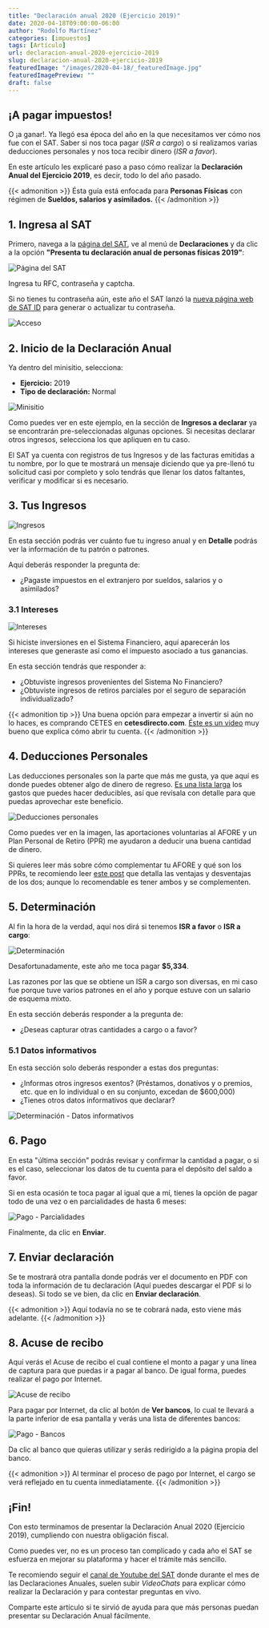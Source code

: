 ```yaml
---
title: "Declaración anual 2020 (Ejercicio 2019)"
date: 2020-04-18T09:00:00-06:00
author: "Rodolfo Martínez"
categories: [impuestos]
tags: [Artículo]
url: declaracion-anual-2020-ejercicio-2019
slug: declaracion-anual-2020-ejercicio-2019
featuredImage: "/images/2020-04-18/_featuredImage.jpg"
featuredImagePreview: ""
draft: false
---
```


## ¡A pagar impuestos!

O ¡a ganar!. Ya llegó esa época del año en la que necesitamos ver cómo nos fue con el SAT. Saber si nos toca pagar (_ISR a cargo_) o si realizamos varias deducciones personales y nos toca recibir dinero (_ISR a favor_).

En este artículo les explicaré paso a paso cómo realizar la **Declaración Anual del Ejercicio 2019**, es decir, todo lo del año pasado.

{{< admonition >}}
Ésta guía está enfocada para **Personas Físicas** con régimen de **Sueldos, salarios y asimilados.**
{{< /admonition >}}

## 1. Ingresa al SAT

Primero, navega a la [página del SAT](https://www.sat.gob.mx/home), ve al menú de **Declaraciones** y da clic a la opción **"Presenta tu declaración anual de personas físicas 2019"**:

![Página del SAT](/images/2020-04-18/0.0-SitioWebSAT.png "Página del SAT")

Ingresa tu RFC, contraseña y captcha.

Si no tienes tu contraseña aún, este año el SAT lanzó la [nueva página web de SAT ID](https://satid.sat.gob.mx/) para generar o actualizar tu contraseña.

![Acceso](/images/2020-04-18/0.1-Acceso.png "Acceso")

## 2. Inicio de la Declaración Anual

Ya dentro del minisitio, selecciona:
- **Ejercicio:** 2019
- **Tipo de declaración:** Normal

![Minisitio](/images/2020-04-18/1.0-Minisitio.png "Minisitio")

Como puedes ver en este ejemplo, en la sección de **Ingresos a declarar** ya se encontrarán pre-seleccionadas algunas opciones. Si necesitas declarar otros ingresos, selecciona los que apliquen en tu caso.

El SAT ya cuenta con registros de tus Ingresos y de las facturas emitidas a tu nombre, por lo que te mostrará un mensaje diciendo que ya pre-llenó tu solicitud casi por completo y solo tendrás que llenar los datos faltantes, verificar y modificar si es necesario.

## 3. Tus Ingresos

![Ingresos](/images/2020-04-18/3.0-Ingresos.png "Ingresos")

En esta sección podrás ver cuánto fue tu ingreso anual y en **Detalle** podrás ver la información de tu patrón o patrones.

Aquí deberás responder la pregunta de:
- ¿Pagaste impuestos en el extranjero por sueldos, salarios y o asimilados?

### 3.1 Intereses

![Intereses](/images/2020-04-18/3.1-Ingresos-Intereses.png "Intereses")

Si hiciste inversiones en el Sistema Financiero, aquí aparecerán los intereses que generaste así como el impuesto asociado a tus ganancias.

En esta sección tendrás que responder a:
- ¿Obtuviste ingresos provenientes del Sistema No Financiero?
- ¿Obtuviste ingresos de retiros parciales por el seguro de separación individualizado?

{{< admonition tip >}}
Una buena opción para empezar a invertir si aún no lo haces, es comprando CETES en **cetesdirecto.com**. [Éste es un video](https://www.youtube.com/watch?v=uAx-cOtRT1Q) muy bueno que explica cómo abrir tu cuenta.
{{< /admonition >}}

## 4. Deducciones Personales

Las deducciones personales son la parte que más me gusta, ya que aquí es donde puedes obtener algo de dinero de regreso. [Es una lista larga](https://www.sat.gob.mx/consulta/23972/conoce-las-deducciones-personales) los gastos que puedes hacer deducibles, así que revísala con detalle para que puedas aprovechar este beneficio.

![Deducciones personales](/images/2020-04-18/4.3-DeduccionesPersonales-Retiro.png "Deducciones personales")

Como puedes ver en la imagen, las aportaciones voluntarias al AFORE y un Plan Personal de Retiro (PPR) me ayudaron a deducir una buena cantidad de dinero.

Si quieres leer más sobre cómo complementar tu AFORE y qué son los PPRs, te recomiendo leer [este post](https://www.pequenocerdocapitalista.com/el-retiro-nos-alcance/) que detalla las ventajas y desventajas de los dos; aunque lo recomendable es tener ambos y se complementen.

## 5. Determinación

Al fin la hora de la verdad, aquí nos dirá si tenemos **ISR a favor** o **ISR a cargo**:

![Determinación](/images/2020-04-18/5.0-Determinación.png "Determinación")

Desafortunadamente, este año me toca pagar **$5,334**.

Las razones por las que se obtiene un ISR a cargo son diversas, en mi caso fue porque tuve varios patrones en el año y porque estuve con un salario de esquema mixto.

En esta sección deberás responder a la pregunta de:
- ¿Deseas capturar otras cantidades a cargo o a favor?

### 5.1 Datos informativos

En esta sección solo deberás responder a estas dos preguntas:
- ¿Informas otros ingresos exentos? (Préstamos, donativos y o premios, etc. que en lo individual o en su conjunto, excedan de $600,000)
- ¿Tienes otros datos informativos que declarar?

![Determinación - Datos informativos](/images/2020-04-18/5.2-Determinación-DatosInformativos.png "Determinación - Datos informativos")

## 6. Pago

En esta "última sección" podrás revisar y confirmar la cantidad a pagar, o si es el caso, seleccionar los datos de tu cuenta para el depósito del saldo a favor.

Si en esta ocasión te toca pagar al igual que a mí, tienes la opción de pagar todo de una vez o en parcialidades de hasta 6 meses:

![Pago - Parcialidades](/images/2020-04-18/6.2-Pago-OpciónParcialidades-Ejemplo.png "Pago - Parcialidades")

Finalmente, da clic en **Enviar**.

## 7. Enviar declaración

Se te mostrará otra pantalla donde podrás ver el documento en PDF con toda la información de tu declaración (Aquí puedes descargar el PDF si lo deseas). Si todo se ve bien, da clic en **Enviar declaración**.

{{< admonition >}}
Aquí todavía no se te cobrará nada, esto viene más adelante.
{{< /admonition >}}


## 8. Acuse de recibo

Aquí verás el Acuse de recibo el cual contiene el monto a pagar y una línea de captura para que puedas ir a pagar al banco. De igual forma, puedes realizar el pago por Internet.

![Acuse de recibo](/images/2020-04-18/8.0-Acuse.png "Acuse de recibo")

Para pagar por Internet, da clic al botón de **Ver bancos**, lo cual te llevará a la parte inferior de esa pantalla y verás una lista de diferentes bancos:

![Pago - Bancos](/images/2020-04-18/8.1-Acuse-BotónVerBancos.png "Pago - Bancos")

Da clic al banco que quieras utilizar y serás redirigido a la página propia del banco.

{{< admonition >}}
Al terminar el proceso de pago por Internet, el cargo se verá reflejado en tu cuenta inmediatamente.
{{< /admonition >}}

## ¡Fin!

Con esto terminamos de presentar la Declaración Anual 2020 (Ejercicio 2019), cumpliendo con nuestra obligación fiscal.

Como puedes ver, no es un proceso tan complicado y cada año el SAT se esfuerza en mejorar su plataforma y hacer el trámite más sencillo.

Te recomiendo seguir el [canal de Youtube del SAT](https://www.youtube.com/user/satmx) donde durante el mes de las Declaraciones Anuales, suelen subir _VideoChats_ para explicar cómo realizar la Declaración y para contestar preguntas en vivo.

Comparte este artículo si te sirvió de ayuda para que más personas puedan presentar su Declaración Anual fácilmente.

<!-- Si tienes alguna duda o pregunta, escríbela en la parte inferior de comentarios y la responderé. -->
